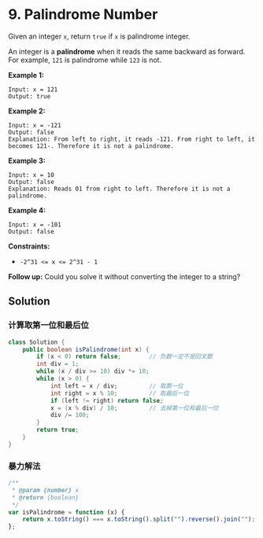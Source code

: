 # 9. Palindrome Number

Given an integer `x`, return `true` if `x` is palindrome integer.

An integer is a **palindrome** when it reads the same backward as forward. For example, `121` is palindrome while `123` is not.

**Example 1:**

```text
Input: x = 121
Output: true
```

**Example 2:**

```text
Input: x = -121
Output: false
Explanation: From left to right, it reads -121. From right to left, it becomes 121-. Therefore it is not a palindrome.
```

**Example 3:**

```text
Input: x = 10
Output: false
Explanation: Reads 01 from right to left. Therefore it is not a palindrome.
```

**Example 4:**

```text
Input: x = -101
Output: false
```

**Constraints:**

-   `-2^31 <= x <= 2^31 - 1`

**Follow up:** Could you solve it without converting the integer to a string?

## Solution

### 计算取第一位和最后位

```java
class Solution {
    public boolean isPalindrome(int x) {
        if (x < 0) return false;        // 负数一定不是回文数
        int div = 1;
        while (x / div >= 10) div *= 10;
        while (x > 0) {
            int left = x / div;         // 取第一位
            int right = x % 10;         // 取最后一位
            if (left != right) return false;
            x = (x % div) / 10;         // 去掉第一位和最后一位
            div /= 100;
        }
        return true;
    }
}
```

### 暴力解法

```javascript
/**
 * @param {number} x
 * @return {boolean}
 */
var isPalindrome = function (x) {
    return x.toString() === x.toString().split("").reverse().join("");
};
```
